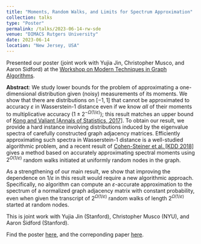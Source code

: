 ```yaml
---
title: "Moments, Random Walks, and Limits for Spectrum Approximation"
collection: talks
type: "Poster"
permalink: /talks/2023-06-14-rw-sde
venue: "DIMACS Rutgers University"
date: 2023-06-14
location: "New Jersey, USA"
---
```

Presented our poster (joint work with Yujia Jin, Christopher Musco, and Aaron Sidford) at the [Workshop on Modern Techniques in Graph Algorithms](https://sites.google.com/view/dimacswmtga/posters).

**Abstract**:
	We study lower bounds for the problem of approximating a one-dimensional distribution given (noisy) measurements of its moments. We show that there are distributions on $[-1,1]$ that cannot be approximated to accuracy $\varepsilon$ in Wasserstein-1 distance even if we know _all_ of their moments to multiplicative accuracy $(1\pm2^{-\Omega(1/\varepsilon)})$; this result matches an upper bound of [Kong and Valiant [Annals of Statistics, 2017]](https://arxiv.org/abs/1602.00061).  To obtain our result, we provide a hard instance involving distributions induced by the eigenvalue spectra of carefully constructed graph adjacency matrices. Efficiently approximating such spectra in Wasserstein-1 distance is a well-studied algorithmic problem, and a recent result of [Cohen-Steiner et al. [KDD 2018]](https://arxiv.org/abs/1712.01725) gives a method based on accurately approximating spectral moments using $2^{O(1/\varepsilon)}$ random walks initiated at uniformly random nodes in the graph.

As a strengthening of our main result, we show that improving the dependence on $1/\varepsilon$ in this result would require a new algorithmic approach. Specifically, no algorithm can compute an $\varepsilon$-accurate approximation to the spectrum of a normalized graph adjacency matrix with constant probability, even when given the transcript of $2^{\Omega(1/\varepsilon)}$ random walks of length $2^{\Omega(1/\varepsilon)}$ started at random nodes.

 This is joint work with Yujia Jin (Stanford), Christopher Musco (NYU), and Aaron Sidford (Stanford).

Find the poster [here](/files/rw_sde_poster.pdf), and the correponding paper [here](https://arxiv.org/abs/2307.00474).

